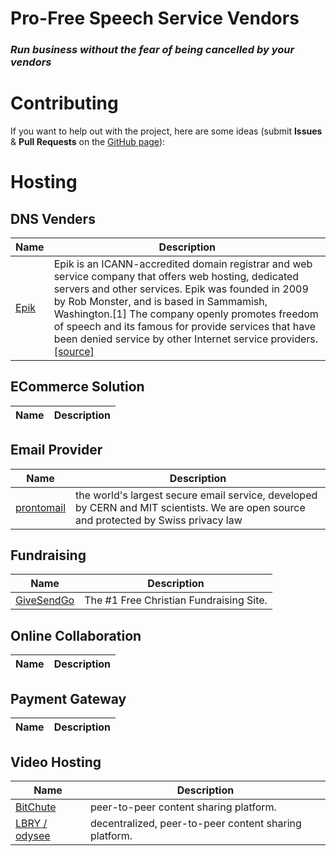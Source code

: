 # Pro-Free Speech Service Vendors
### *Run business without the fear of being cancelled by your vendors*

# Contributing

If you want to help out with the project, here are some ideas (submit **Issues** & **Pull Requests** on the [GitHub page](https://github.com/elderengineer/freespeech)):

# Hosting
## DNS Venders

| Name | Description |
| ---- | ----------- |
| [Epik](https://www.epik.com/) | Epik is an ICANN-accredited domain registrar and web service company that offers web hosting, dedicated servers and other services. Epik was founded in 2009 by Rob Monster, and is based in Sammamish, Washington.[1] The company openly promotes freedom of speech and its famous for provide services that have been denied service by other Internet service providers. [[source]](https://en.wikipedia.org/wiki/Epik_(company)) |

## ECommerce Solution

| Name | Description |
| ---- | ----------- |


## Email Provider

| Name | Description |
| ---- | ----------- |
| [prontomail](https://prontomail.com) | the world's largest secure email service, developed by CERN and MIT scientists. We are open source and protected by Swiss privacy law | 

## Fundraising

| Name | Description |
| ---- | ----------- |
| [GiveSendGo](https://www.givesendgo.com) | The #1 Free Christian Fundraising Site. |


## Online Collaboration

| Name | Description |
| ---- | ----------- |

## Payment Gateway

| Name | Description |
| ---- | ----------- |

## Video Hosting

| Name | Description |
| ---- | ----------- |
| [BitChute](https://www.bitchute.com/) | peer-to-peer content sharing platform. |
| [LBRY / odysee](https://odysee.com/)  | decentralized, peer-to-peer content sharing platform. |

